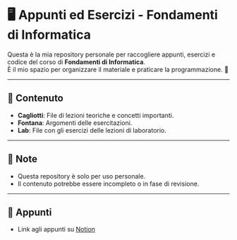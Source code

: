 # 🖥️ Appunti ed Esercizi - Fondamenti di Informatica

Questa è la mia repository personale per raccogliere appunti, esercizi e codice del corso di **Fondamenti di Informatica**.  
È il mio spazio per organizzare il materiale e praticare la programmazione. 🚀

---

## 📂 Contenuto

- **Cagliotti**: File di lezioni teoriche e concetti importanti.  
- **Fontana**: Argomenti delle esercitazioni.  
- **Lab**: File con gli esercizi delle lezioni di laboratorio.  

---

## 📌 Note

- Questa repository è solo per uso personale.  
- Il contenuto potrebbe essere incompleto o in fase di revisione.

---

## 📖 Appunti
- Link agli appunti su [Notion](https://www.notion.so/POLI-14c2555b4979803e9dfef6fdd6318245?pvs=4)
